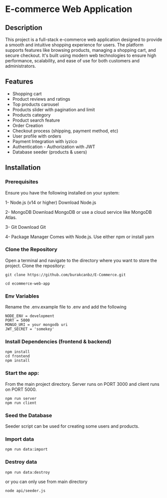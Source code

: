 # E-commerce Web Application

## Description
 This project is a full-stack e-commerce web application designed to provide a smooth and intuitive shopping experience for users. The platform supports features like browsing products, managing a shopping cart, and secure checkout. It's built using modern web technologies to ensure high performance, scalability, and ease of use for both customers and administrators.

## Features
- Shopping cart
- Product reviews and ratings
- Top products carousel
- Products slider with pagination and limit
- Products category
- Product search feature
- Order Creation 
- Checkout process (shipping, payment method, etc)
- User profile with orders
- Payment Integration with iyzico
- Authentication - Authorization with JWT
- Database seeder (products & users)

## Installation
### Prerequisites
Ensure you have the following installed on your system:

1- Node.js (v14 or higher)
  Download Node.js
  
2- MongoDB
  Download MongoDB or use a cloud service like MongoDB Atlas.
  
3- Git
  Download Git

4- Package Manager
   Comes with Node.js. Use either npm or install yarn

### Clone the Repository
  Open a terminal and navigate to the directory where you want to store the project.
  Clone the repository:
```
git clone https://github.com/burakcanbz/E-Commerce.git

cd ecommerce-web-app
```
### Env Variables
  Rename the .env.example file to .env and add the following
  ```
  NODE_ENV = development
  PORT = 5000
  MONGO_URI = your mongodb uri
  JWT_SECRET = 'somekey'
  ```

### Install Dependencies (frontend & backend)
  ```
  npm install
  cd frontend
  npm install
  ```
### Start the app:
  From the main project directory. Server runs on PORT 3000 and client runs on PORT 5000.
  ```
  npm run server
  npm run client
  ```
### Seed the Database
  Seeder script can be used for creating some users and products.
  ### Import data
  ```
  npm run data:import
  ```
  
  ### Destroy data
  ```
  npm run data:destroy
  ```
  
  or you can only use from main directory
  
  ```
  node api/seeder.js
  ```



